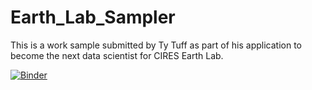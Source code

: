 # Earth_Lab_Sampler
 This is a work sample submitted by Ty Tuff as part of his application to become the next data scientist for CIRES Earth Lab.

[![Binder](https://mybinder.org/badge_logo.svg)]( https://mybinder.org/v2/gh/ttuff/Earth_lab_sampler/master?urlpath=rstudio )
